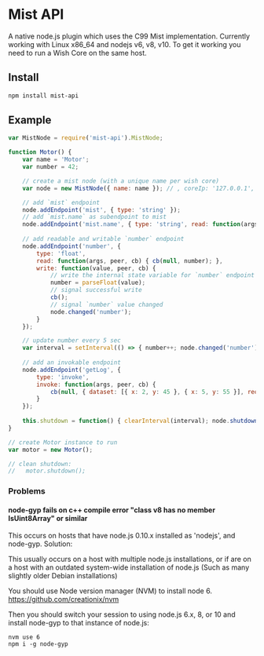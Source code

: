 # Mist API

A native node.js plugin which uses the C99 Mist implementation.  Currently working with Linux x86_64 and nodejs v6, v8, v10. To get it working you need to run a Wish Core on the same host.

## Install 

```sh
npm install mist-api
```

## Example

```js
var MistNode = require('mist-api').MistNode;

function Motor() {
    var name = 'Motor';
    var number = 42;

    // create a mist node (with a unique name per wish core)
    var node = new MistNode({ name: name }); // , coreIp: '127.0.0.1', corePort: 9094

    // add `mist` endpoint
    node.addEndpoint('mist', { type: 'string' });
    // add `mist.name` as subendpoint to mist
    node.addEndpoint('mist.name', { type: 'string', read: function(args, peer, cb) { cb(null, name); } });
    
    // add readable and writable `number` endpoint
    node.addEndpoint('number', {
        type: 'float',
        read: function(args, peer, cb) { cb(null, number); },
        write: function(value, peer, cb) {
            // write the internal state variable for `number` endpoint
            number = parseFloat(value);
            // signal successful write
            cb();
            // signal `number` value changed
            node.changed('number');
        }
    });

    // update number every 5 sec
    var interval = setInterval(() => { number++; node.changed('number'); }, 5000);
    
    // add an invokable endpoint
    node.addEndpoint('getLog', {
        type: 'invoke',
        invoke: function(args, peer, cb) {
            cb(null, { dataset: [{ x: 2, y: 45 }, { x: 5, y: 55 }], request: args, requestee: peer });
        }
    });
    
    this.shutdown = function() { clearInterval(interval); node.shutdown(); };
}

// create Motor instance to run
var motor = new Motor();

// clean shutdown:
//   motor.shutdown();
```





### Problems

#### node-gyp fails on c++ compile error  "class v8 has no member IsUint8Array" or similar

This occurs on hosts that have node.js 0.10.x installed as 'nodejs', and
node-gyp. Solution:

This usually occurs on a host with multiple node.js installations, or
if are on a host with an outdated system-wide installation of node.js
(Such as many slightly older Debian installations)

You should use Node version manager (NVM) to install node 6. https://github.com/creationix/nvm 

Then you should switch your session to using node.js 6.x, 8, or 10
and install node-gyp to that instance of node.js:
```
nvm use 6
npm i -g node-gyp 
```
